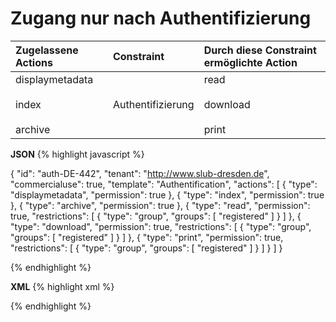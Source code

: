 # Zugang nur nach Authentifizierung

| Zugelassene Actions | Constraint | Durch diese Constraint ermöglichte Action |
| :------- | :--------- | :--------- |
| displaymetadata<br/><br/>index<br/><br/>archive | Authentifizierung | read<br/><br/>download<br/><br/>print |

**JSON**
{% highlight javascript %}

{
  "id": "auth-DE-442",
  "tenant": "http://www.slub-dresden.de",
  "commercialuse": true,
  "template": "Authentification",
  "actions": [
    {
      "type": "displaymetadata",
      "permission": true
    },
    {
      "type": "index",
      "permission": true
    },
    {
      "type": "archive",
      "permission": true
    },
    {
      "type": "read",
      "permission": true,
      "restrictions": [
        {
          "type": "group",
          "groups": [
            "registered"
          ]
        }
      ]
    },
    {
      "type": "download",
      "permission": true,
      "restrictions": [
        {
          "type": "group",
          "groups": [
            "registered"
          ]
        }
      ]
    },
    {
      "type": "print",
      "permission": true,
      "restrictions": [
        {
          "type": "group",
          "groups": [
            "registered"
          ]
        }
      ]
    }
  ]
}


{% endhighlight %}

**XML**
{% highlight xml %}
<?xml version='1.0' encoding='ASCII'?>
<libRML version="0.3">
  <item id="auth-DE-442" tenant="http://slub-dresden.de" commercialuse="true" template="Authentification">
    <action type="displaymetadata" permission="true"/>
    <action type="index" permission="true"/>
    <action type="archive" permission="true"/>
    <action type="read" permission="true">
      <restriction type="group" groups="registered"/>
    </action>
    <action type="download" permission="true">
      <restriction type="group" groups="registered"/>
    </action>
    <action type="print" permission="true">
      <restriction type="group" groups="registered"/>
    </action>

  </item>
</libRML>
{% endhighlight %}
